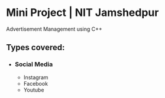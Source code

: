 # Mini Project | NIT Jamshedpur
Advertisement Management using C++

## Types covered:

- ### Social Media
     - Instagram
     - Facebook
     - Youtube
